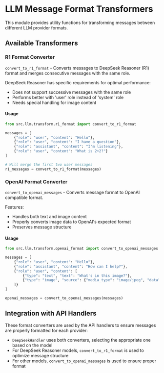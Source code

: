 # LLM Message Format Transformers

This module provides utility functions for transforming messages between different LLM provider formats.

## Available Transformers

### R1 Format Converter

`convert_to_r1_format` - Converts messages to DeepSeek Reasoner (R1) format and merges consecutive messages with the same role.

DeepSeek Reasoner has specific requirements for optimal performance:
- Does not support successive messages with the same role
- Performs better with 'user' role instead of 'system' role
- Needs special handling for image content

#### Usage

```python
from src.llm.transform.r1_format import convert_to_r1_format

messages = [
    {"role": "user", "content": "Hello"},
    {"role": "user", "content": "I have a question"},
    {"role": "assistant", "content": "I'm listening"},
    {"role": "user", "content": "What is 2+2?"}
]

# Will merge the first two user messages
r1_messages = convert_to_r1_format(messages)
```

### OpenAI Format Converter

`convert_to_openai_messages` - Converts message format to OpenAI compatible format.

Features:
- Handles both text and image content
- Properly converts image data to OpenAI's expected format
- Preserves message structure

#### Usage

```python
from src.llm.transform.openai_format import convert_to_openai_messages

messages = [
    {"role": "user", "content": "Hello"},
    {"role": "assistant", "content": "How can I help?"},
    {"role": "user", "content": [
        {"type": "text", "text": "What's in this image?"},
        {"type": "image", "source": {"media_type": "image/jpeg", "data": "base64_data_here"}}
    ]}
]

openai_messages = convert_to_openai_messages(messages)
```

## Integration with API Handlers

These format converters are used by the API handlers to ensure messages are properly formatted for each provider:

- `DeepSeekHandler` uses both converters, selecting the appropriate one based on the model
- For DeepSeek Reasoner models, `convert_to_r1_format` is used to optimize message structure
- For other models, `convert_to_openai_messages` is used to ensure proper format
